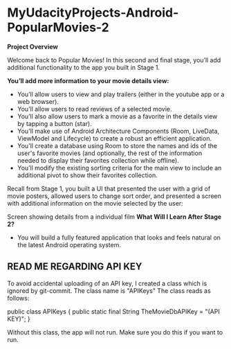 # MyUdacityProjects-Android-PopularMovies-2

**Project Overview**

Welcome back to Popular Movies! In this second and final stage, you’ll add additional functionality to the app you built in Stage 1.

**You’ll add more information to your movie details view:**

* You’ll allow users to view and play trailers (either in the youtube app or a web browser).
* You’ll allow users to read reviews of a selected movie.
* You’ll also allow users to mark a movie as a favorite in the details view by tapping a button (star).
* You'll make use of Android Architecture Components (Room, LiveData, ViewModel and Lifecycle) to create a robust an efficient application.
* You'll create a database using Room to store the names and ids of the user's favorite movies (and optionally, the rest of the information needed to display their favorites collection while offline).
* You’ll modify the existing sorting criteria for the main view to include an additional pivot to show their favorites collection.

Recall from Stage 1, you built a UI that presented the user with a grid of movie posters, allowed users to change sort order, and presented a screen with additional information on the movie selected by the user:

Screen showing details from a individual film
**What Will I Learn After Stage 2?**

* You will build a fully featured application that looks and feels natural on the latest Android operating system.

## READ ME REGARDING API KEY

To avoid accidental uploading of an API key, I created a class which is ignored by git-commit.
The class name is "APIKeys"
The class reads as follows:


public class APIKeys {
    public static final String TheMovieDbAPIKey = "(API KEY)";
}


Without this class, the app will not run.  Make sure you do this if you want to run.
